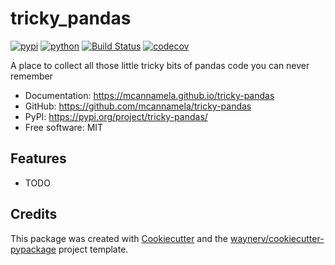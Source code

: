 # tricky_pandas


[![pypi](https://img.shields.io/pypi/v/tricky-pandas.svg)](https://pypi.org/project/tricky-pandas/)
[![python](https://img.shields.io/pypi/pyversions/tricky-pandas.svg)](https://pypi.org/project/tricky-pandas/)
[![Build Status](https://github.com/mcannamela/tricky-pandas/actions/workflows/dev.yml/badge.svg)](https://github.com/mcannamela/tricky-pandas/actions/workflows/dev.yml)
[![codecov](https://codecov.io/gh/mcannamela/tricky-pandas/branch/main/graphs/badge.svg)](https://codecov.io/github/mcannamela/tricky-pandas)



A place to collect all those little tricky bits of pandas code you can never remember


* Documentation: <https://mcannamela.github.io/tricky-pandas>
* GitHub: <https://github.com/mcannamela/tricky-pandas>
* PyPI: <https://pypi.org/project/tricky-pandas/>
* Free software: MIT


## Features

* TODO

## Credits

This package was created with [Cookiecutter](https://github.com/audreyr/cookiecutter) and the [waynerv/cookiecutter-pypackage](https://github.com/waynerv/cookiecutter-pypackage) project template.
